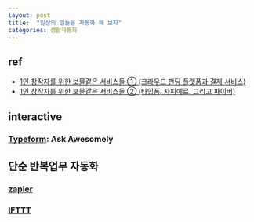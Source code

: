 ```yaml
---
layout: post
title:  "일상의 일들을 자동화 해 보자"
categories: 생활자동화
---
```


ref
----

* [1인 창작자를 위한 보물같은 서비스들 ① (크라우드 펀딩 플랫폼과 결제 서비스)](http://dareyourself.net/2348)
* [1인 창작자를 위한 보물같은 서비스들 ② (타입폼, 자피에르, 그리고 파이버)](http://dareyourself.net/2464)

interactive
------------

### [Typeform](http://www.typeform.com/): Ask Awesomely


단순 반복업무 자동화
--------------------

### [zapier](https://zapier.com/)

### [IFTTT](https://ifttt.com/)


